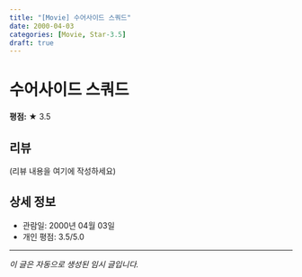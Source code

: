 ```yaml
---
title: "[Movie] 수어사이드 스쿼드"
date: 2000-04-03
categories: [Movie, Star-3.5]
draft: true
---
```


# 수어사이드 스쿼드

**평점:** ★ 3.5

## 리뷰

(리뷰 내용을 여기에 작성하세요)

## 상세 정보

- 관람일: 2000년 04월 03일
- 개인 평점: 3.5/5.0

---

*이 글은 자동으로 생성된 임시 글입니다.*
